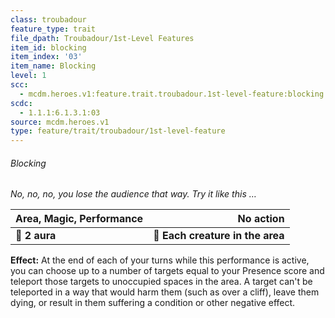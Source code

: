```yaml
---
class: troubadour
feature_type: trait
file_dpath: Troubadour/1st-Level Features
item_id: blocking
item_index: '03'
item_name: Blocking
level: 1
scc:
  - mcdm.heroes.v1:feature.trait.troubadour.1st-level-feature:blocking
scdc:
  - 1.1.1:6.1.3.1:03
source: mcdm.heroes.v1
type: feature/trait/troubadour/1st-level-feature
---
```


###### Blocking

*No, no, no, you lose the audience that way. Try it like this …*

| **Area, Magic, Performance** |                    **No action** |
| ---------------------------- | -------------------------------: |
| **📏 2 aura**                | **🎯 Each creature in the area** |

**Effect:** At the end of each of your turns while this performance is active, you can choose up to a number of targets equal to your Presence score and teleport those targets to unoccupied spaces in the area. A target can't be teleported in a way that would harm them (such as over a cliff), leave them dying, or result in them suffering a condition or other negative effect.
